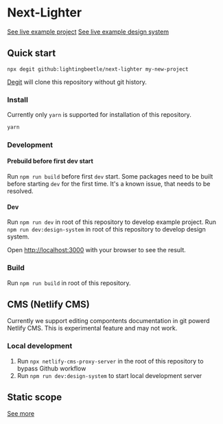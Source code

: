 # Next-Lighter

[See live example project](https://next-lighter.lbx.sk)
[See live example design system](https://next-lighter.lbx.sk)
## Quick start

`npx degit github:lightingbeetle/next-lighter my-new-project`

[Degit](https://github.com/Rich-Harris/degit) will clone this repository without git history.
### Install

Currently only `yarn` is supported for installation of this repository.

```bash
yarn
```

### Development

#### Prebuild before first dev start

Run `npm run build` before first `dev` start. Some packages need to be built 
before starting `dev` for the first time. It's a known issue, that needs to be resolved.

#### Dev

Run `npm run dev` in root of this repository to develop example project.
Run `npm run dev:design-system` in root of this repository to develop design system.

Open [http://localhost:3000](http://localhost:3000) with your browser to see the result.

### Build

Run `npm run build` in root of this repository.

## CMS (Netlify CMS)

Currently we support editing compontents documentation in git powerd Netlify CMS. This is experimental feature and may not work.

### Local development

1. Run `npx netlify-cms-proxy-server` in the root of this repository to bypass Github workflow
2. Run `npm run dev:design-system` to start local development server

## Static scope

[See more](packages/next-lighter-config)
